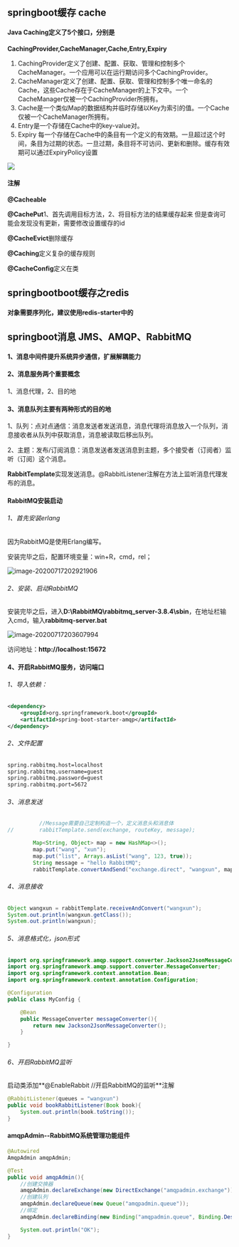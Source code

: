 ## springboot缓存 cache

#### Java Caching定义了5个接口，分别是

**CachingProvider,CacheManager,Cache,Entry,Expiry**

1. CachingProvider定义了创建、配置、获取、管理和控制多个CacheManager。一个应用可以在运行期访问多个CachingProvider。
2. CacheManager定义了创建、配置、获取、管理和控制多个唯一命名的Cache，这些Cache存在于CacheManager的上下文中。一个CacheManager仅被一个CachingProvider所拥有。
3. Cache是一个类似Map的数据结构并临时存储以Key为索引的值。一个Cache仅被一个CacheManager所拥有。
4. Entry是一个存储在Cache中的key-value对。
5. Expiry 每一个存储在Cache中的条目有一个定义的有效期。一旦超过这个时间，条目为过期的状态。一旦过期，条目将不可访问、更新和删除。缓存有效期可以通过ExpiryPolicy设置

![](C:\Users\Administrator\Desktop\cache.png)

#### 注解

**@Cacheable** 

**@CachePut**1、首先调用目标方法，2、将目标方法的结果缓存起来   但是查询可能会发现没有更新，需要修改设置缓存的id

**@CacheEvict**删除缓存

**@Caching**定义复杂的缓存规则

**@CacheConfig**定义在类

## springbootboot缓存之redis

#### 对象需要序列化，建议使用redis-starter中的

## springboot消息 JMS、AMQP、RabbitMQ

#### 1、消息中间件提升系统异步通信，扩展解耦能力

#### 2、消息服务两个重要概念

1、消息代理，2、目的地

#### 3、消息队列主要有两种形式的目的地

1、队列：点对点通信：消息发送者发送消息，消息代理将消息放入一个队列，消息接收者从队列中获取消息，消息被读取后移出队列。

2、主题：发布/订阅消息：消息发送者发送消息到主题，多个接受者（订阅者）监听（订阅）这个消息。

**RabbitTemplate**实现发送消息。@RabbitListener注解在方法上监听消息代理发布的消息。

#### RabbitMQ安装启动

###### 1、首先安装erlang

因为RabbitMQ是使用Erlang编写。

安装完毕之后，配置环境变量：win+R，cmd，rel；

![image-20200717202921906](C:\Users\Administrator\AppData\Roaming\Typora\typora-user-images\image-20200717202921906.png)

###### 2、安装、启动RabbitMQ

安装完毕之后，进入**D:\RabbitMQ\rabbitmq_server-3.8.4\sbin**，在地址栏输入cmd，输入**rabbitmq-server.bat**

![image-20200717203607994](C:\Users\Administrator\AppData\Roaming\Typora\typora-user-images\image-20200717203607994.png)

访问地址：**http://localhost:15672**

#### 4、开启RabbitMQ服务，访问端口

###### 1、导入依赖：

```xml
<dependency>
    <groupId>org.springframework.boot</groupId>
    <artifactId>spring-boot-starter-amqp</artifactId>
</dependency>
```

###### 2、文件配置

```xml
spring.rabbitmq.host=localhost
spring.rabbitmq.username=guest
spring.rabbitmq.password=guest
spring.rabbitmq.port=5672
```

###### 3、消息发送

```java
          //Message需要自己定制构造一个，定义消息头和消息体
//        rabbitTemplate.send(exchange, routeKey, message);

        Map<String, Object> map = new HashMap<>();
        map.put("wang", "xun");
        map.put("list", Arrays.asList("wang", 123, true));
        String message = "hello RabbitMQ";
        rabbitTemplate.convertAndSend("exchange.direct", "wangxun", map);
```

###### 4、消息接收

```java
Object wangxun = rabbitTemplate.receiveAndConvert("wangxun");
System.out.println(wangxun.getClass());
System.out.println(wangxun);
```

###### 5、消息格式化，json形式

```java
import org.springframework.amqp.support.converter.Jackson2JsonMessageConverter;
import org.springframework.amqp.support.converter.MessageConverter;
import org.springframework.context.annotation.Bean;
import org.springframework.context.annotation.Configuration;

@Configuration
public class MyConfig {

    @Bean
    public MessageConverter messageConverter(){
        return new Jackson2JsonMessageConverter();
    }

}
```

###### 6、开启RabbitMQ监听

启动类添加**@EnableRabbit  //开启RabbitMQ的监听**注解

```java
@RabbitListener(queues = "wangxun")
public void bookRabbitListener(Book book){
    System.out.println(book.toString());
}
```

#### amqpAdmin--RabbitMQ系统管理功能组件

```java
@Autowired
AmqpAdmin amqpAdmin;

@Test
public void amqpAdmin(){
    //创建交换器
    amqpAdmin.declareExchange(new DirectExchange("amqpadmin.exchange"));
    //创建队列
    amqpAdmin.declareQueue(new Queue("amqpadmin.queue"));
    //绑定
    amqpAdmin.declareBinding(new Binding("amqpadmin.queue", Binding.DestinationType.QUEUE, "amqpadmin.exchange", "amqpadmin.test", null));

    System.out.println("OK");
}
```

